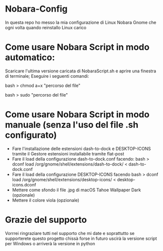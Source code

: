 # Nobara-Config
In questa repo ho messo la mia configurazione di Linux Nobara Gnome che ogni volta quando reinstallo Linux carico

# Come usare Nobara Script in modo automatico:
Scaricare l'ultima versione caricata di NobaraScript.sh e aprire una finestra di terminale;
Eseguire i seguenti comandi:

bash > chmod a+x "percorso del file"

bash > sudo "percorso del file"


# Come usare Nobara Script in modo manuale (senza l'uso del file .sh configurato)

- Fare l'installazione delle estensioni dash-to-dock e DESKTOP-ICONS tramite il Gestore estensioni installabile tramite flat-post
- Fare il load della configurazione dash-to-dock.conf facendo: bash > dconf load /org/gnome/shell/extensions/dash-to-dock/ < dash-to-dock.conf
- Fare il load della configurazione DESKTOP-ICONS facendo bash > dconf load /org/gnome/shell/extensions/desktop-icons/ < desktop-icons.dconf
- Mettere come sfondo il file .jpg di macOS Tahoe Wallpaper Dark (opzionale)
- Mettere il colore viola (opzionale)


# Grazie del supporto
Vorrrei ringraziare tutti nel supporto che mi date e soprattutto se supporterete questo progetto chissà forse in futuro uscirà la versione script per Windows o arriverà la versione in python
